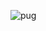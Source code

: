 


![pug](https://github.com/marialemessilva/marialemessilva/assets/175053134/7c2554b8-4f42-4835-a5fc-4f2e766f33b5)



